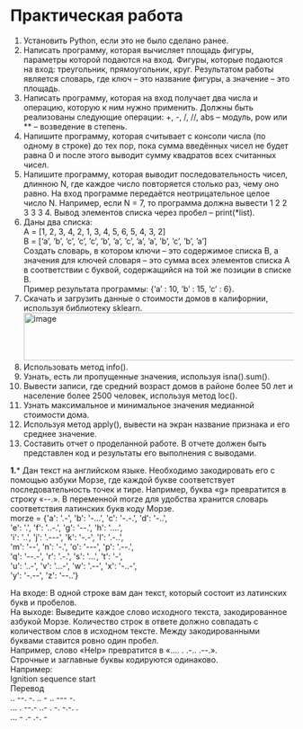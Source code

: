 # Практическая работа

1. Установить Python, если это не было сделано ранее. <br />
2. Написать программу, которая вычисляет площадь фигуры, параметры которой подаются на вход. Фигуры, которые подаются на вход: треугольник, прямоугольник, круг. Результатом работы является словарь, где ключ – это название фигуры, а значение – это площадь. <br />
3. Написать программу, которая на вход получает два числа и операцию, которую к ним нужно применить. Должны быть реализованы следующие операции: +, -, /, //, abs – модуль, pow или ** – возведение в степень. <br />
4. Напишите программу, которая считывает с консоли числа (по одному в строке) до тех пор, пока сумма введённых чисел не будет равна 0 и после этого выводит сумму квадратов всех считанных чисел. <br />
5. Напишите программу, которая выводит последовательность чисел, длинною N, где каждое число повторяется столько раз, чему оно равно. На вход программе передаётся неотрицательное целое число N. Например, если N = 7, то программа должна вывести 1 2 2 3 3 3 4. Вывод элементов списка через пробел – print(*list). <br />
6. Даны два списка: <br />
А = [1, 2, 3, 4, 2, 1, 3, 4, 5, 6, 5, 4, 3, 2] <br />
В = [‘a’, ’b’, ’c’, ’c’, ’c’, ’b’, ’a’, ’c’, ’a’, ’a’, ’b’, ’c’, ’b’, ’a’] <br />
Создать словарь, в котором ключи – это содержимое списка В, а значения для ключей словаря – это сумма всех элементов списка А в соответствии с буквой, содержащийся на той же позиции в списке В. <br />
Пример результата программы: {‘a’ : 10, ‘b’ : 15, ‘c’ : 6}. <br />
7. Скачать и загрузить данные о стоимости домов в калифорнии, используя библиотеку sklearn. <br />
<img width="734" height="85" alt="image" src="https://github.com/user-attachments/assets/10a2fb27-17e6-47a2-8a8a-6708f15b43e5"/> <br />
8. Использовать метод info(). <br />
9. Узнать, есть ли пропущенные значения, используя isna().sum(). <br />
10. Вывести записи, где средний возраст домов в районе более 50 лет и население более 2500 человек, используя метод loc(). <br />
11. Узнать максимальное и минимальное значения медианной стоимости дома. <br />
12. Используя метод apply(), вывести на экран название признака и его среднее значение. <br />
13. Составить отчет о проделанной работе. В отчете должен быть представлен код и результаты его выполнения с выводами. <br />

**1.***
Дан текст на английском языке. Необходимо закодировать его с помощью азбуки Морзе, где каждой букве соответствует последовательность точек и тире. Например, буква «g» превратится в строку «--.». В переменной morze для удобства хранится словарь соответствия латинских букв коду Морзе. <br />
morze = {'a': '.-', 'b': '-…', 'c': '-.-.', 'd': '-..', <br />
         'e': '.', 'f': '..-.', 'g': '--.', 'h': '….', <br />
         'i': '..', 'j': '.---', 'k': '-.-', 'l': '.-..', <br />
         'm': '--', 'n': '-.', 'o': '---', 'p': '.--.', <br />
         'q': '--.-', 'r': '.-.', 's': '…', 't': '-', <br />
         'u': '..-', 'v': '…-', 'w': '.--', 'x': '-..-', <br />
         'y': '-.--', 'z': '--..'}

На входе: В одной строке вам дан текст, который состоит из латинских букв и пробелов. <br />
На выходе: Выведите каждое слово исходного текста, закодированное азбукой Морзе. Количество строк в ответе должно совпадать с количеством слов в исходном тексте. Между закодированными буквами ставится ровно один пробел. <br />
Например, слово «Help» превратится в «.... . .-.. .--.». <br />
Строчные и заглавные буквы кодируются одинаково. <br />
Например: <br />
Ignition sequence start <br />
Перевод <br />
.. --. -. .. - .. --- -. <br />
… . --.- ..- . -. -.-. . <br />
… - .- .-. - <br />

